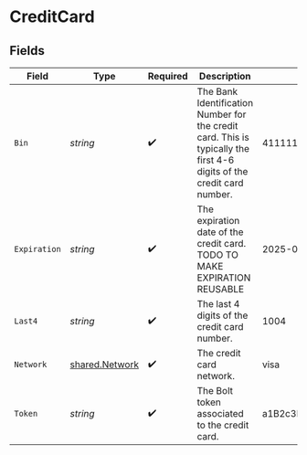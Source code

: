 # CreditCard


## Fields

| Field                                                                                                                 | Type                                                                                                                  | Required                                                                                                              | Description                                                                                                           | Example                                                                                                               |
| --------------------------------------------------------------------------------------------------------------------- | --------------------------------------------------------------------------------------------------------------------- | --------------------------------------------------------------------------------------------------------------------- | --------------------------------------------------------------------------------------------------------------------- | --------------------------------------------------------------------------------------------------------------------- |
| `Bin`                                                                                                                 | *string*                                                                                                              | :heavy_check_mark:                                                                                                    | The Bank Identification Number for the credit card. This is typically the first 4-6 digits of the credit card number. | 411111                                                                                                                |
| `Expiration`                                                                                                          | *string*                                                                                                              | :heavy_check_mark:                                                                                                    | The expiration date of the credit card. TODO TO MAKE EXPIRATION REUSABLE                                              | 2025-03                                                                                                               |
| `Last4`                                                                                                               | *string*                                                                                                              | :heavy_check_mark:                                                                                                    | The last 4 digits of the credit card number.                                                                          | 1004                                                                                                                  |
| `Network`                                                                                                             | [shared.Network](../../../pkg/models/shared/network.md)                                                               | :heavy_check_mark:                                                                                                    | The credit card network.                                                                                              | visa                                                                                                                  |
| `Token`                                                                                                               | *string*                                                                                                              | :heavy_check_mark:                                                                                                    | The Bolt token associated to the credit card.                                                                         | a1B2c3D4e5F6G7H8i9J0k1L2m3N4o5P6Q7r8S9t0                                                                              |